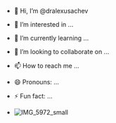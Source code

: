 - 👋 Hi, I’m @dralexusachev
- 👀 I’m interested in ...
- 🌱 I’m currently learning ...
- 💞️ I’m looking to collaborate on ...
- 📫 How to reach me ...
- 😄 Pronouns: ...
- ⚡ Fun fact: ...

- ![IMG_5972_small](https://github.com/dralexusachev/dralexusachev/assets/168388656/4a097883-1c90-4a2a-809d-aaeb00e34973)


<!---
dralexusachev/dralexusachev is a ✨ special ✨ repository because its `README.md` (this file) appears on your GitHub profile.
You can click the Preview link to take a look at your changes.
--->
